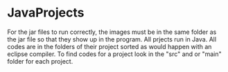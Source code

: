 # JavaProjects

For the jar files to run correctly, the images must be in the same folder as the jar file so that they show up in the program.
All prjects run in Java.
All codes are in the folders of their project sorted as would happen with an eclipse compiler.
To find codes for a project look in the "src" and or "main" folder for each project.
